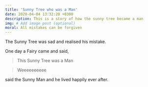 ```yaml
---
title: 'Sunny Tree who was a Man'
date: 2020-04-04 13:32:20 +0300
description: This is a story of how the sunny tree became a man
img: # Add image post (optional)
moral: All mistakes can be forgiven
---
```


The Sunny Tree was sad and realised his mistake.

One day a Fairy came and said, 
> This Sunny Tree was a Man 

> Weeeeeeeeee

said the Sunny Man and he lived happily ever after. 



